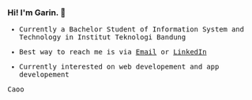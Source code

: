 ### Hi! I'm Garin. 👋

<!--
**garinichsan/garinichsan** is a ✨ _special_ ✨ repository because its `README.md` (this file) appears on your GitHub profile.

Here are some ideas to get you started:

- 🔭 I’m currently working on ...
- 🌱 I’m currently learning ...
- 👯 I’m looking to collaborate on ...
- 🤔 I’m looking for help with ...
- 💬 Ask me about ...
- 📫 How to reach me: ...
- 😄 Pronouns: ...
- ⚡ Fun fact: ...
-->

<samp>
  
- Currently a Bachelor Student of Information System and Technology in Institut Teknologi Bandung

- Best way to reach me is via [Email](garin.kra@gmial.com) or [LinkedIn](https://linkedin.com/in/garinichsan)

- Currently interested on web developement and app developement

Caoo
</samp>

